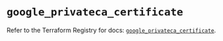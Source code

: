 # `google_privateca_certificate`

Refer to the Terraform Registry for docs: [`google_privateca_certificate`](https://registry.terraform.io/providers/hashicorp/google-beta/5.25.0/docs/resources/google_privateca_certificate).
